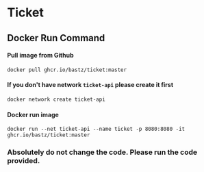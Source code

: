 # Ticket
## Docker Run Command

#### Pull image from Github
```
docker pull ghcr.io/bastz/ticket:master 
```

#### If you don't have network `ticket-api` please create it first
```
docker network create ticket-api  
```

#### Docker run image 
```
docker run --net ticket-api --name ticket -p 8080:8080 -it ghcr.io/bastz/ticket:master
```
### Absolutely do not change the code. Please run the code provided.

